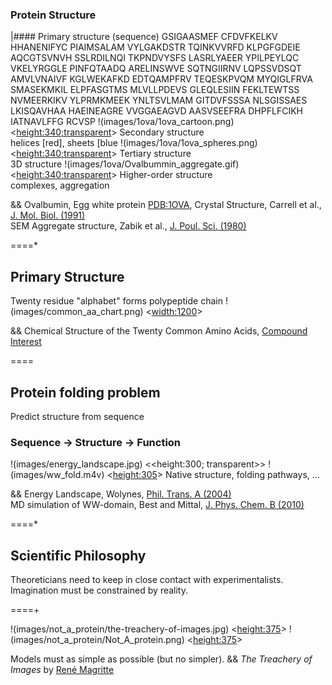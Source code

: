 ### Protein Structure

|#### Primary structure    (sequence)
    GSIGAASMEF CFDVFKELKV HHANENIFYC PIAIMSALAM VYLGAKDSTR TQINKVVRFD KLPGFGDEIE AQCGTSVNVH 
    SSLRDILNQI TKPNDVYSFS LASRLYAEER YPILPEYLQC VKELYRGGLE PINFQTAADQ ARELINSWVE SQTNGIIRNV 
    LQPSSVDSQT AMVLVNAIVF KGLWEKAFKD EDTQAMPFRV TEQESKPVQM MYQIGLFRVA SMASEKMKIL ELPFASGTMS 
    MLVLLPDEVS GLEQLESIIN FEKLTEWTSS NVMEERKIKV YLPRMKMEEK YNLTSVLMAM GITDVFSSSA NLSGISSAES 
    LKISQAVHAA HAEINEAGRE VVGGAEAGVD AASVSEEFRA DHPFLFCIKH IATNAVLFFG RCVSP
!(images/1ova/1ova_cartoon.png) <<height:340;transparent>>  Secondary structure<br>helices [red], sheets [blue
!(images/1ova/1ova_spheres.png) <<height:340;transparent>>  Tertiary structure<br>3D structure
!(images/1ova/Ovalbummin_aggregate.gif) <<height:340;transparent>>  Higher-order structure<br>complexes, aggregation


&& Ovalbumin, Egg white protein [PDB:1OVA](http://www.rcsb.org/pdb/explore.do?structureId=1ova), Crystal Structure, Carrell et al., [J. Mol. Biol. (1991)](http://www.ncbi.nlm.nih.gov/pubmed/1942038?dopt=Abstract)<br> SEM Aggregate structure, Zabik et al., [J. Poul. Sci. (1980)](http://ps.oxfordjournals.org/content/60/9/2071.abstract)

====*

## Primary Structure
Twenty residue "alphabet" forms polypeptide chain
!(images/common_aa_chart.png) <<width:1200>>

&& Chemical Structure of the Twenty Common Amino Acids, [Compound Interest](http://www.compoundchem.com/2014/09/16/aminoacids/)

====
## Protein folding problem

Predict structure from sequence
### Sequence $\rightarrow$ Structure $\rightarrow$ Function

!(images/energy_landscape.jpg)  <<height:300; transparent>>
!(images/ww_fold.m4v) <<height:305>>
Native structure, folding pathways, ...

&& Energy Landscape, Wolynes, [Phil. Trans. A (2004)](http://rsta.royalsocietypublishing.org/content/363/1827/453)<br>MD simulation of WW-domain, Best and Mittal, [J. Phys. Chem. B (2010)](http://pubs.acs.org/doi/abs/10.1021/jp102575b)

====*

## Scientific Philosophy
Theoreticians need to keep in close contact with experimentalists.
Imagination must be constrained by reality.

====+

!(images/not_a_protein/the-treachery-of-images.jpg) <<height:375>>
!(images/not_a_protein/Not_A_protein.png)           <<height:375>>

Models must as simple as possible (but no simpler).
&& _The Treachery of Images_ by [René Magritte](http://en.wikipedia.org/wiki/The_Treachery_of_Images)